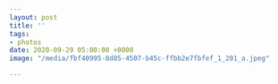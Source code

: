 ```yaml
---
layout: post
title: ''
tags:
- photos
date: 2020-09-29 05:00:00 +0000
image: "/media/fbf40995-8d85-4507-b45c-ffbb2e7fbfef_1_201_a.jpeg"

---
```

